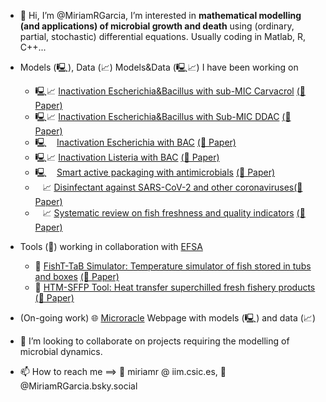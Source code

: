 - 👋 Hi, I’m @MiriamRGarcia, I’m interested in **mathematical modelling (and applications) of microbial growth and death** using (ordinary, partial, stochastic) differential equations. Usually coding in Matlab, R, C++...
- Models (🖳), Data (📈) Models&Data (🖳📈) I have been working on
  - 🖳📈 [Inactivation Escherichia&Bacillus with sub-MIC Carvacrol](https://zenodo.org/doi/10.5281/zenodo.6656085) [(📜 Paper)](https://doi.org/10.1016/j.jfoodeng.2023.111734)
  - 🖳📈 [Inactivation Escherichia&Bacillus with Sub-MIC DDAC](https://zenodo.org/doi/10.5281/zenodo.5167910)       [(📜 Paper)](https://doi.org/10.1016/j.jfoodeng.2023.111734)
  - 🖳 &nbsp;&nbsp; [Inactivation Escherichia with BAC](https://zenodo.org/doi/10.5281/zenodo.1207616)              [(📜 Paper)](https://doi.org/10.3389/fmicb.2018.01259)
  - 🖳📈 [Inactivation Listeria with BAC](https://zenodo.org/doi/10.5281/zenodo.6651603)                             [(📜 Paper)](https://doi.org/10.3390/ijms241512132)
  - 🖳 &nbsp;&nbsp; [Smart active packaging with antimicrobials](https://zenodo.org/doi/10.5281/zenodo.3244153) [(📜 Paper)](https://doi.org/10.1016/j.fpsl.2019.10044610.1016/j.fpsl.2019.100446)
  - &nbsp;&nbsp; 📈 [Disinfectant against SARS-CoV-2 and other coronaviruses](https://zenodo.org/doi/10.5281/zenodo.4297015)[(📜 Paper)](https://doi.org/10.3390/foods10020283)
  - &nbsp;&nbsp; 📈 [Systematic review on fish freshness and quality indicators](https://zenodo.org/doi/10.5281/zenodo.6400471)     [(📜 Paper)](https://doi.org/10.3390/foods10020283)   
- Tools (🔧) working in collaboration with [EFSA](https://www.efsa.europa.eu/en)
  - 🔧 [FishT-TaB Simulator: Temperature simulator of fish stored in tubs and boxes](https://zenodo.org/doi/10.5281/zenodo.3725615)  [(📜 Paper)](http://dx.doi.org/10.2903/j.efsa.2020.6091)
  - 🔧 [HTM-SFFP Tool: Heat transfer superchilled fresh fishery products](https://zenodo.org/doi/10.5281/zenodo.4304282) [(📜 Paper)](http://dx.doi.org/10.2903/j.efsa.2021.6378)


- (On-going work) 🌐  [Microracle](https://microracle.shinyapps.io/Microracle/)  Webpage with models (🖳) and data (📈)

- 👀 I’m looking to collaborate on projects requiring the modelling of microbial dynamics.
- 📫 How to reach me ==> 📨 miriamr @ iim.csic.es, 🦋 @MiriamRGarcia.bsky.social 
<!---
MiriamRGarcia/MiriamRGarcia is a ✨ special ✨ repository because its `README.md` (this file) appears on your GitHub profile.
You can click the Preview link to take a look at your changes.
--->

